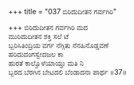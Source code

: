+++
title = "037 ಬಿರಿದುದೀತನ ಗರ್ವಗಿರಿ"

+++
ಬಿರಿದುದೀತನ ಗರ್ವಗಿರಿ ಮದ  
ಮುರಿದುದೀತನ ಶಕ್ತಿ ಸಲೆ ಟೆ  
ಬ್ಬರಿಸಿತಿಂದ್ರಿಯ ವರ್ಗ ನೆಗ್ಗಿತು ನೆನಹಿನೊಡ್ಡವಣೆ   
ಹರಿದುದಂಗಸ್ವೇದಜಲ ಕಾ  
ಹುರತೆ ಕಾಲ್ವೊಳೆಯಾಯ್ತು ಮತಿ ನಿ  
ಬ್ಬರದ ಬೆರಗಿನ ಬೇಟದಲಿ ಬೆಂಡಾದನಾ ಪಾರ್ಥ      ॥37॥